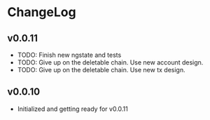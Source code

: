 # ChangeLog

## v0.0.11

- TODO: Finish new ngstate and tests
- TODO: Give up on the deletable chain. Use new account design.
- TODO: Give up on the deletable chain. Use new tx design.

## v0.0.10

- Initialized and getting ready for v0.0.11
